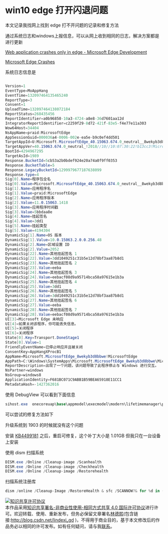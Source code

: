 
# win10 edge 打开闪退问题

本文记录我找网上找到 edge 打不开问题的记录和修复方法

<!--more-->


<!-- csdn -->

通过系统日志和windows上报信息，可以从网上收到相同的日志，解决方案都是进行更新

[Web application crashes only in edge - Microsoft Edge Development](https://developer.microsoft.com/en-us/microsoft-edge/platform/issues/18976373/ )

[Microsoft Edge Crashes](https://social.technet.microsoft.com/Forums/en-US/5a7517ef-4e0e-44ca-994b-4db0c2fbd0bd/microsoft-edge-crashes?forum=win10itprogeneral )

系统日志信息是

```csharp

Version=1
EventType=MoAppHang
EventTime=132097464135465240
ReportType=3
Consent=1
UploadTime=132097464138072184
ReportStatus=268435456
ReportIdentifier=a0b96850-10a3-4724-a8e8-36d7601aa12d
IntegratorReportIdentifier=c2259f29-8d72-421f-83e5-f4e77e11a303
Wow64Host=34404
NsAppName=praid:MicrosoftEdge
AppSessionGuid=000036a4-0006-002e-ea5e-b9c0ef4dd501
TargetAppId=U:Microsoft.MicrosoftEdge_40.15063.674.0_neutral__8wekyb3d8bbwe!MicrosoftEdge
TargetAppVer=40.15063.674.0_neutral_!2018//10//10:07:30:22!b13cc3!MicrosoftEdge.exe
BootId=4294967295
TargetAsId=1989
Response.BucketId=5cb53a2b0bdef924e20a74a0f9ff0353
Response.BucketTable=5
Response.LegacyBucketId=1299979677187638099
Response.type=4
Sig[0].Name=程序包全名
Sig[0].Value=Microsoft.MicrosoftEdge_40.15063.674.0_neutral__8wekyb3d8bbwe
Sig[1].Name=应用程序名
Sig[1].Value=praid:MicrosoftEdge
Sig[2].Name=应用程序版本
Sig[2].Value=11.0.15063.1418
Sig[3].Name=应用程序时间戳
Sig[3].Value=5bbdaa8e
Sig[4].Name=挂起签名
Sig[4].Value=3dd1
Sig[5].Name=挂起类型
Sig[5].Value=4194304
DynamicSig[1].Name=OS 版本
DynamicSig[1].Value=10.0.15063.2.0.0.256.48
DynamicSig[2].Name=区域设置 ID
DynamicSig[2].Value=2052
DynamicSig[22].Name=其他挂起签名 1
DynamicSig[22].Value=3dd1049251c31b5e12d78bf3aa87b8d1
DynamicSig[23].Name=其他挂起签名 2
DynamicSig[23].Value=eeba
DynamicSig[24].Name=其他挂起签名 3
DynamicSig[24].Value=eebacf08d9a95714bca58a97615e1b3a
DynamicSig[25].Name=其他挂起签名 4
DynamicSig[25].Value=3dd1
DynamicSig[26].Name=其他挂起签名 5
DynamicSig[26].Value=3dd1049251c31b5e12d78bf3aa87b8d1
DynamicSig[27].Name=其他挂起签名 6
DynamicSig[27].Value=eeba
DynamicSig[28].Name=其他挂起签名 7
DynamicSig[28].Value=eebacf08d9a95714bca58a97615e1b3a
UI[3]=Microsoft Edge 未响应
UI[4]=如果关闭该程序，你可能丢失信息。
UI[5]=关闭程序
UI[6]=关闭程序
State[0].Key=Transport.DoneStage1
State[0].Value=1
FriendlyEventName=已停止响应并且被关闭
ConsentKey=AppHangXProcB1
AppName=Microsoft.MicrosoftEdge_8wekyb3d8bbwe!MicrosoftEdge
AppPath=C:\Windows\SystemApps\Microsoft.MicrosoftEdge_8wekyb3d8bbwe\MicrosoftEdge.exe
ReportDescription=出现了一个问题，该问题导致了此程序停止与 Windows 进行交互。
NsPartner=windows
NsGroup=windows8
ApplicationIdentity=F681BC071C9ABB1B59BEA65918E11CC1
MetadataHash=-1427362016
```

使用 DebugView 可以看到下面信息

```csharp
sihost.exe	onecoreuap\base\appmodel\execmodel\modern\lifetimemanager\plmimpl.cpp(1443)\modernexecserver.dll!00007FFB8F0377C6: (caller: 00007FFB92F81B31) ReturnHr(387) tid(1e18) 80004001 尚未实现
```

可以尝试的修复方法如下

升级系统到 1903 的时候就没有这个问题

安装 [KB4499181](https://support.microsoft.com/en-us/help/4499181/windows-10-update-kb4499181 ) 之后，重启可修复，这个补丁大小是 1.01GB 但我只在一台设备上安装

使用 dism 扫描系统

```csharp
DISM.exe /Online /Cleanup-image /Scanhealth
DISM.exe /Online /Cleanup-image /Checkhealth
DISM.exe /Online /Cleanup-image /Restorehealth 
```

扫描系统注册库

```csharp
dism /online /Cleanup-Image /RestoreHealth & sfc /SCANNOW?& for %d in (%windir%\system32\*.dll) do %windir%\system32\regsvr32.exe /s %d
```





<a rel="license" href="http://creativecommons.org/licenses/by-nc-sa/4.0/"><img alt="知识共享许可协议" style="border-width:0" src="https://licensebuttons.net/l/by-nc-sa/4.0/88x31.png" /></a><br />本作品采用<a rel="license" href="http://creativecommons.org/licenses/by-nc-sa/4.0/">知识共享署名-非商业性使用-相同方式共享 4.0 国际许可协议</a>进行许可。欢迎转载、使用、重新发布，但务必保留文章署名[林德熙](http://blog.csdn.net/lindexi_gd)(包含链接:http://blog.csdn.net/lindexi_gd )，不得用于商业目的，基于本文修改后的作品务必以相同的许可发布。如有任何疑问，请与我[联系](mailto:lindexi_gd@163.com)。